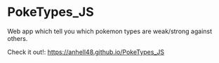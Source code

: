 # PokeTypes_JS
Web app which tell you which pokemon types are weak/strong against others.

Check it out!: https://anhell48.github.io/PokeTypes_JS
